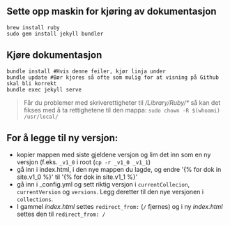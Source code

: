 
## Sette opp maskin for kjøring av dokumentasjon
```
brew install ruby
sudo gem install jekyll bundler

```

## Kjøre dokumentasjon

```
bundle install #Hvis denne feiler, kjør linja under
bundle update #Bør kjores så ofte som mulig for at visning på Github skal bli korrekt
bundle exec jekyll serve
```

> Får du problemer med skriverettigheter til _/Library/Ruby/*_ så kan det fikses med å ta rettighetene til den mappa: `sudo chown -R $(whoami) /usr/local/`


## For å legge til ny versjon:
* kopier mappen med siste gjeldene versjon og lim det inn som en ny versjon (f.eks. `_v1_0` i root (`cp -r _v1_0 _v1_1`)
* gå inn i index.html, i den nye mappen du lagde, og endre '{% for dok in site.v1_0 %}' til '{% for dok in site.v1_1 %}'
* gå inn i _config.yml og sett riktig versjon i `currentCollecion`, `currentVersion` og `versions`. Legg deretter til den nye versjonen i `collections`.
* I gammel _index.html_ settes `redirect_from:` (`/` fjernes) og i ny _index.html_ settes den til `redirect_from: /`

